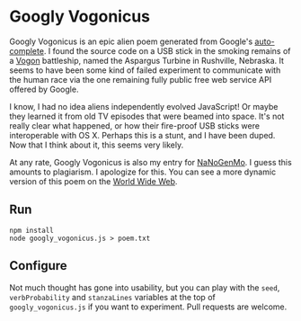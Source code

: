 # Googly Vogonicus

Googly Vogonicus is an epic alien poem generated from Google's [auto-complete](https://support.google.com/websearch/answer/106230?hl=en). I found the source code on a USB stick in the smoking remains of a [Vogon](https://en.wikipedia.org/wiki/Vogon) battleship, named the Aspargus Turbine in Rushville, Nebraska. It seems to have been some kind of failed experiment to communicate with the human race via the one remaining fully public free web service API offered by Google.

I know, I had no idea aliens independently evolved JavaScript! Or maybe they
learned it from old TV episodes that were beamed into space. It's not really
clear what happened, or how their fire-proof USB sticks were interoperable with
OS X. Perhaps this is a stunt, and I have been duped. Now that I think about it,
this seems very likely.

At any rate, Googly Vogonicus is also my entry for [NaNoGenMo](https://github.com/dariusk/NaNoGenMo/issues/85). I guess this amounts to plagiarism. I apologize for this. You can see a more dynamic version of this poem on the [World Wide Web](http://inkdroid.org/vogon).

## Run

    npm install
    node googly_vogonicus.js > poem.txt

## Configure

Not much thought has gone into usability, but you can play with the `seed`,
`verbProbability` and `stanzaLines` variables at the top of 
`googly_vogonicus.js` if you want to experiment. Pull requests are welcome.

